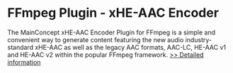 # FFmpeg Plugin - xHE-AAC Encoder
The MainConcept xHE-AAC Encoder Plugin for FFmpeg is a simple and convenient way to generate content featuring the new audio industry-standard xHE-AAC as well as the legacy AAC formats, AAC-LC, HE-AAC v1 and HE-AAC v2 within the popular FFmpeg framework.
[>> Detailed information](https://secure.element5.com/esales/product.html?productid=301011794&affiliateid=200057808)